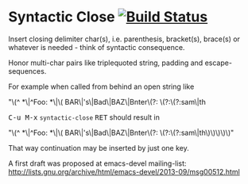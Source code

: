 Syntactic Close [![Build Status](https://travis-ci.org/emacs-berlin/syntactic-close.svg?branch=master)](https://travis-ci.org/emacs-berlin/syntactic-close)
===

Insert closing delimiter char(s), i.e. parenthesis, bracket(s), brace(s) or
whatever is needed - think of syntactic consequence.

Honor multi-char pairs like triplequoted string, padding and
escape-sequences.

For example when called from behind an open string like

"\\(^ *\\|^Foo: *\\|\\( BAR\\|'s\\|Bad\\|BAZ\\|Bnter\\(?: \\(?:\\(?:sam\\|th

<kbd>C-u M-x</kbd> `syntactic-close` <kbd>RET</kbd> should result in

"\\(^ *\\|^Foo: *\\|\\( BAR\\|'s\\|Bad\\|BAZ\\|Bnter\\(?: \\(?:\\(?:sam\\|th\\)\\)\\)\\)\\)"

That way continuation may be inserted by just one key.

A first draft was proposed at emacs-devel mailing-list: 
http://lists.gnu.org/archive/html/emacs-devel/2013-09/msg00512.html 
